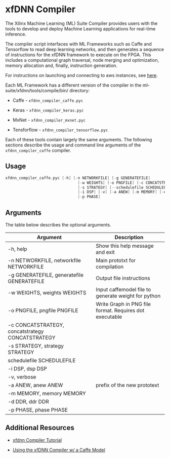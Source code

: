 # xfDNN Compiler 

The Xilinx Machine Learning (ML) Suite Compiler provides users with the tools to develop and deploy Machine Learning applications for real-time inference.

The compiler script interfaces with ML Frameworks such as Caffe and Tensorflow to read deep learning networks, and then generates a sequence of instructions for the xfDNN framework to execute on the FPGA. This includes a computational graph traversal, node merging and optimization, memory allocation and, finally, instruction generation.

For instructions on launching and connecting to aws instances, see [here](https://github.com/Xilinx/ml-suite/blob/master/docs/tutorials/docs/tutorials/launching_instance.md).

Each ML Framework has a different version of the compiler in the ml-suite/xfdnn/tools/compile/bin/ directory:

* Caffe - `xfdnn_compiler_caffe.pyc`

* Keras - `xfdnn_compiler_keras.pyc`

* MxNet - `xfdnn_compiler_mxnet.pyc`

* Tensforflow - `xfdnn_compiler_tensorflow.pyc`

Each of these tools contain largely the same arguments. The following sections describe the usage and command line arguments of the `xfdnn_compiler_caffe` compiler.

## Usage

```cpp
xfdnn_compiler_caffe.pyc [-h] [-n NETWORKFILE] [-g GENERATEFILE]
                                [-w WEIGHTS] [-o PNGFILE] [-c CONCATSTRATEGY]
                                [-s STRATEGY] [--schedulefile SCHEDULEFILE]
                                [-i DSP] [-v] [-a ANEW] [-m MEMORY] [-d DDR]
                                [-p PHASE]
```

## Arguments

The table below describes the optional arguments.

Argument  |Description
--------- | ---------
-h, help  |Show this help message and exit
-n NETWORKFILE, networkfile NETWORKFILE  |Main prototxt for compilation
-g GENERATEFILE, generatefile GENERATEFILE  |Output file instructions
-w WEIGHTS, weights WEIGHTS  |Input caffemodel file to generate weight for python
-o PNGFILE, pngfile PNGFILE  |Write Graph in PNG file format. Requires dot executable
-c CONCATSTRATEGY, concatstrategy CONCATSTRATEGY  |
-s STRATEGY, strategy STRATEGY  |
schedulefile SCHEDULEFILE  |
-i DSP, dsp DSP  |
-v, verbose  |
-a ANEW, anew ANEW  |prefix of the new prototext
-m MEMORY, memory MEMORY  |
-d DDR, ddr DDR  |
-p PHASE, phase PHASE  |

## Additional Resources

* [xfdnn Compiler Tutorial](https://github.com/Xilinx/ml-suite/blob/master/docs/tutorials/compile.md)

* [Using the xfDNN Compiler w/ a Caffe Model](https://github.com/Xilinx/ml-suite/blob/master/notebooks/compiler_caffe.ipynb)



